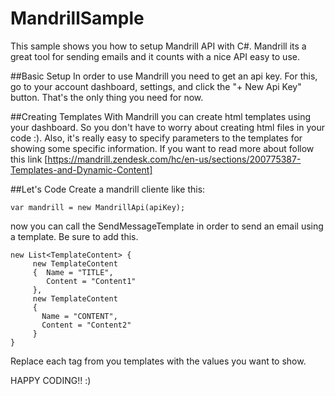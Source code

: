 # MandrillSample
This sample shows you how to setup Mandrill API with C#. Mandrill its a great tool for sending emails and it counts with a nice API easy to use.

##Basic Setup
In order to use Mandrill you need to get an api key. For this, go to your account dashboard, settings, and click the "+ New Api Key" button. That's the only thing you need for now.

##Creating Templates
With Mandrill you can create html templates using your dashboard. So you don't have to worry about creating html files in your code :). Also, it's really easy to specify parameters to the templates for showing some specific information. If you want to read more about follow this link [https://mandrill.zendesk.com/hc/en-us/sections/200775387-Templates-and-Dynamic-Content] 

##Let's Code
Create a mandrill cliente like this:

```
var mandrill = new MandrillApi(apiKey);
```

now you can call the SendMessageTemplate in order to send an email using a template. Be sure to add this.

```
new List<TemplateContent> {
	 new TemplateContent
	 {  Name = "TITLE",
	    Content = "Content1"
	 },
	 new TemplateContent 
	 { 
	   Name = "CONTENT",
	   Content = "Content2"
	 }
}
```
Replace each tag from you templates with the values you want to show.

HAPPY CODING!! :)



